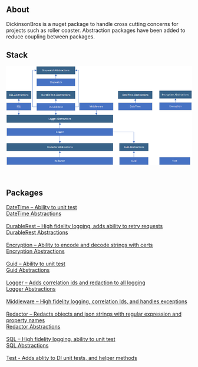 
<h2>About</h2>
DickinsonBros is a nuget package to handle cross cutting concerns for projects such as roller coaster.
Abstraction packages have been added to reduce coupling between packages.
<br/>

<h2>Stack</h2>

![Alt text](https://raw.githubusercontent.com/msdickinson/DickinsonBros/master/StackV2.png)

<br/>

<h2>Packages</h2>
<a href="https://github.com/msdickinson/DickinsonBros.DateTime">
    DateTime – Ability to unit test
</a>
<br/>
<a href="https://github.com/msdickinson/DickinsonBros.DateTime.Abstractions">
    DateTime Abstractions
</a>
<br/>
<br/>

<a href="https://github.com/msdickinson/DickinsonBros.DurableRest">
    DurableRest – High fidelity logging, adds ability to retry requests
</a>
<br/>
<a href="https://github.com/msdickinson/DickinsonBros.DurableRest.Abstractions">
    DurableRest Abstractions
</a>
<br/>
<br/>

<a href="https://github.com/msdickinson/DickinsonBros.Encryption">
    Encryption – Ability to encode and decode strings with certs
</a>
<br/>
<a href="https://github.com/msdickinson/DickinsonBros.Encryption.Abstractions">
    Encryption Abstractions
</a>
<br/>
<br/>

<a href="https://github.com/msdickinson/DickinsonBros.Guid">
    Guid – Ability to unit test
</a>
<br/>
<a href="https://github.com/msdickinson/DickinsonBros.Guid.Abstractions">
    Guid Abstractions
</a>
<br/>
<br/>

<a href="https://github.com/msdickinson/DickinsonBros.Logger">
    Logger – Adds correlation ids and redaction to all logging
</a>
<br/>
<a href="https://github.com/msdickinson/DickinsonBros.Logger.Abstractions">
    Logger Abstractions
</a>
<br/>
<br/>

<a href="https://github.com/msdickinson/DickinsonBros.Middleware">
    Middleware – High fidelity logging, correlation Ids, and handles exceptions
</a>
<br/>
<br/>

<a href="https://github.com/msdickinson/DickinsonBros.Redactor">
    Redactor – Redacts objects and json strings with regular expression and property names
</a>
<br/>
<a href="https://github.com/msdickinson/DickinsonBros.Redactor.Abstractions">
    Redactor Abstractions
</a>
<br/>
<br/>

<a href="https://github.com/msdickinson/DickinsonBros.SQL">
    SQL – High fidelity logging, ability to unit test
</a>
<br/>
<a href="https://github.com/msdickinson/DickinsonBros.SQL.Abstractions">
    SQL Abstractions
</a>
<br/>
<br/>


<a href="https://github.com/msdickinson/DickinsonBros.Test">
    Test - Adds ablity to DI unit tests, and helper methods
</a>
